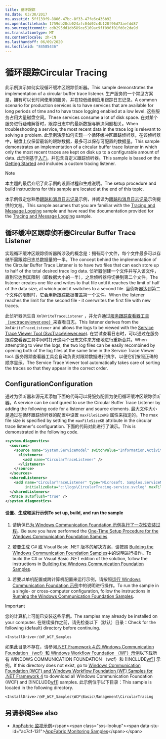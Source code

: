 ```yaml
---
title: 循环跟踪
ms.date: 03/30/2017
ms.assetid: 5ff139f9-8806-47bc-8f33-47fe6c436b92
ms.openlocfilehash: 1759db28cb024afc04d02c4b128f96d73aefdd87
ms.sourcegitcommit: cdb295dd1db589ce5169ac9ff096f01fd0c2da9d
ms.translationtype: MT
ms.contentlocale: zh-CN
ms.lasthandoff: 06/09/2020
ms.locfileid: "84585436"
---
```

# <a name="circular-tracing"></a><span data-ttu-id="ac7cf-102">循环跟踪</span><span class="sxs-lookup"><span data-stu-id="ac7cf-102">Circular Tracing</span></span>

<span data-ttu-id="ac7cf-103">此示例演示如何实现循环缓冲区跟踪侦听器。</span><span class="sxs-lookup"><span data-stu-id="ac7cf-103">This sample demonstrates the implementation of a circular buffer trace listener.</span></span> <span data-ttu-id="ac7cf-104">生产服务的一个常见方案是，拥有可以长时间使用的服务，并在较低级别启用跟踪日志记录。</span><span class="sxs-lookup"><span data-stu-id="ac7cf-104">A common scenario for production services is to have services that are available for long periods of time and to have trace logging enabled at a low level.</span></span> <span data-ttu-id="ac7cf-105">这些服务占用大量磁盘空间。</span><span class="sxs-lookup"><span data-stu-id="ac7cf-105">These services consume a lot of disk space.</span></span> <span data-ttu-id="ac7cf-106">在对某个服务进行疑难解答时，跟踪日志中的最新数据与解决问题相关。</span><span class="sxs-lookup"><span data-stu-id="ac7cf-106">When troubleshooting a service, the most recent data in the trace log is relevant to solving a problem.</span></span> <span data-ttu-id="ac7cf-107">此示例演示如何实现一个循环缓冲区跟踪侦听器，在该侦听器中，磁盘上仅保留最新的跟踪数据，最多可以保存可配置的数据量。</span><span class="sxs-lookup"><span data-stu-id="ac7cf-107">This sample demonstrates an implementation of a circular buffer trace listener in which only the most recent traces are kept on disk up to a configurable amount of data.</span></span> <span data-ttu-id="ac7cf-108">此示例基于[入门](getting-started-sample.md)，并包含自定义跟踪侦听器。</span><span class="sxs-lookup"><span data-stu-id="ac7cf-108">This sample is based on the [Getting Started](getting-started-sample.md) and includes a custom tracing listener.</span></span>

> [!NOTE]
> <span data-ttu-id="ac7cf-109">本主题的最后介绍了此示例的设置过程和生成说明。</span><span class="sxs-lookup"><span data-stu-id="ac7cf-109">The setup procedure and build instructions for this sample are located at the end of this topic.</span></span>

<span data-ttu-id="ac7cf-110">本示例假定您熟悉[跟踪和消息日志记录](tracing-and-message-logging.md)示例，并阅读为[跟踪和消息日志记录](tracing-and-message-logging.md)示例提供的文档。</span><span class="sxs-lookup"><span data-stu-id="ac7cf-110">This sample assumes that you are familiar with the [Tracing and Message Logging](tracing-and-message-logging.md) sample and have read the documentation provided for the [Tracing and Message Logging](tracing-and-message-logging.md) sample.</span></span>

## <a name="circular-buffer-trace-listener"></a><span data-ttu-id="ac7cf-111">循环缓冲区跟踪侦听器</span><span class="sxs-lookup"><span data-stu-id="ac7cf-111">Circular Buffer Trace Listener</span></span>

<span data-ttu-id="ac7cf-112">实现循环缓冲区跟踪侦听器所涉及的概念是：拥有两个文件，每个文件最多可以存储所需跟踪日志总数据量的一半。</span><span class="sxs-lookup"><span data-stu-id="ac7cf-112">The concept behind the implementation of the Circular Buffer Trace Listener is to have two files that can each store up to half of the total desired trace log data.</span></span> <span data-ttu-id="ac7cf-113">侦听器创建一个文件并写入该文件，直到它达到其限制（即数据大小的一半），之后侦听器将切换到第二个文件。</span><span class="sxs-lookup"><span data-stu-id="ac7cf-113">The listener creates one file and writes to that file until it reaches the limit of half of the data size, at which point it switches to a second file.</span></span> <span data-ttu-id="ac7cf-114">当侦听器达到第二个文件的限制时，它会用新跟踪数据覆盖第一个文件。</span><span class="sxs-lookup"><span data-stu-id="ac7cf-114">When the listener reaches the limit for the second file - it overwrites the first file with new traces.</span></span>

<span data-ttu-id="ac7cf-115">此侦听器派生自 `XmlWriteTraceListener` ，并允许通过[服务跟踪查看器工具（svctraceviewer.exe）](../service-trace-viewer-tool-svctraceviewer-exe.md)来查看日志。</span><span class="sxs-lookup"><span data-stu-id="ac7cf-115">This listener derives from the `XmlWriteTraceListener` and allows the logs to be viewed with the [Service Trace Viewer Tool (SvcTraceViewer.exe)](../service-trace-viewer-tool-svctraceviewer-exe.md).</span></span> <span data-ttu-id="ac7cf-116">在尝试查看日志时，可以通过在服务跟踪查看器工具中同时打开这两个日志文件来方便地进行重新合并。</span><span class="sxs-lookup"><span data-stu-id="ac7cf-116">When attempting to view the logs, the two log files can be easily recombined by opening both of the log files at the same time in the Service Trace Viewer tool.</span></span> <span data-ttu-id="ac7cf-117">服务跟踪查看器工具会自动负责对跟踪数据进行排序，以便它们按照正确的顺序显示。</span><span class="sxs-lookup"><span data-stu-id="ac7cf-117">The Service Trace Viewer tool automatically takes care of sorting the traces so that they appear in the correct order.</span></span>

## <a name="configuration"></a><span data-ttu-id="ac7cf-118">Configuration</span><span class="sxs-lookup"><span data-stu-id="ac7cf-118">Configuration</span></span>

<span data-ttu-id="ac7cf-119">通过为侦听器和源元素添加下面的代码可以将服务配置为使用循环缓冲区跟踪侦听器。</span><span class="sxs-lookup"><span data-stu-id="ac7cf-119">A service can be configured to use the Circular Buffer Trace Listener by adding the following code for a listener and source elements.</span></span> <span data-ttu-id="ac7cf-120">最大文件大小是通过在循环跟踪侦听器的配置中设置 `maxFileSizeKB` 属性来指定的。</span><span class="sxs-lookup"><span data-stu-id="ac7cf-120">The max file size is specified by setting the `maxFileSizeKB` attribute in the circular trace listener's configuration.</span></span> <span data-ttu-id="ac7cf-121">下面的代码对此进行了演示。</span><span class="sxs-lookup"><span data-stu-id="ac7cf-121">This is demonstrated in the following code.</span></span>

```xml
<system.diagnostics>
  <sources>
    <source name="System.ServiceModel" switchValue="Information,ActivityTracing" propagateActivity="true">
      <listeners>
        <add name="CircularTraceListener" />
      </listeners>
    </source>
  </sources>
  <sharedListeners>
    <add name="CircularTraceListener" type="Microsoft. Samples.ServiceModel.CircularTraceListener,CircularTraceListener"
         initializeData="c:\logs\CircularTracing-service.svclog" maxFileSizeKB="100" />
  </sharedListeners>
  <trace autoflush="true" />
</system.diagnostics>
```

#### <a name="to-set-up-build-and-run-the-sample"></a><span data-ttu-id="ac7cf-122">设置、生成和运行示例</span><span class="sxs-lookup"><span data-stu-id="ac7cf-122">To set up, build, and run the sample</span></span>

1. <span data-ttu-id="ac7cf-123">请确保已[为 Windows Communication Foundation 示例执行了一次性安装过程](one-time-setup-procedure-for-the-wcf-samples.md)。</span><span class="sxs-lookup"><span data-stu-id="ac7cf-123">Be sure you have performed the [One-Time Setup Procedure for the Windows Communication Foundation Samples](one-time-setup-procedure-for-the-wcf-samples.md).</span></span>

2. <span data-ttu-id="ac7cf-124">若要生成 C# 或 Visual Basic .NET 版本的解决方案，请按照 [Building the Windows Communication Foundation Samples](building-the-samples.md)中的说明进行操作。</span><span class="sxs-lookup"><span data-stu-id="ac7cf-124">To build the C# or Visual Basic .NET edition of the solution, follow the instructions in [Building the Windows Communication Foundation Samples](building-the-samples.md).</span></span>

3. <span data-ttu-id="ac7cf-125">若要以单机配置或跨计算机配置来运行示例，请按照[运行 Windows Communication Foundation 示例](running-the-samples.md)中的说明进行操作。</span><span class="sxs-lookup"><span data-stu-id="ac7cf-125">To run the sample in a single- or cross-computer configuration, follow the instructions in [Running the Windows Communication Foundation Samples](running-the-samples.md).</span></span>

> [!IMPORTANT]
> <span data-ttu-id="ac7cf-126">您的计算机上可能已安装这些示例。</span><span class="sxs-lookup"><span data-stu-id="ac7cf-126">The samples may already be installed on your computer.</span></span> <span data-ttu-id="ac7cf-127">在继续操作之前，请先检查以下（默认）目录：</span><span class="sxs-lookup"><span data-stu-id="ac7cf-127">Check for the following (default) directory before continuing.</span></span>
>
> `<InstallDrive>:\WF_WCF_Samples`
>
> <span data-ttu-id="ac7cf-128">如果此目录不存在，请参阅[.NET Framework 4 的 Windows Communication Foundation （wcf）和 Windows Workflow Foundation （WF）示例](https://www.microsoft.com/download/details.aspx?id=21459)以下载所有 WINDOWS COMMUNICATION FOUNDATION （wcf）和 [!INCLUDE[wf1](../../../../includes/wf1-md.md)] 示例。</span><span class="sxs-lookup"><span data-stu-id="ac7cf-128">If this directory does not exist, go to [Windows Communication Foundation (WCF) and Windows Workflow Foundation (WF) Samples for .NET Framework 4](https://www.microsoft.com/download/details.aspx?id=21459) to download all Windows Communication Foundation (WCF) and [!INCLUDE[wf1](../../../../includes/wf1-md.md)] samples.</span></span> <span data-ttu-id="ac7cf-129">此示例位于以下目录：</span><span class="sxs-lookup"><span data-stu-id="ac7cf-129">This sample is located in the following directory.</span></span>
>
> `<InstallDrive>:\WF_WCF_Samples\WCF\Basic\Management\CircularTracing`

## <a name="see-also"></a><span data-ttu-id="ac7cf-130">另请参阅</span><span class="sxs-lookup"><span data-stu-id="ac7cf-130">See also</span></span>

- <span data-ttu-id="ac7cf-131">[AppFabric 监视示例](https://docs.microsoft.com/previous-versions/appfabric/ff383407(v=azure.10))</span><span class="sxs-lookup"><span data-stu-id="ac7cf-131">[AppFabric Monitoring Samples](https://docs.microsoft.com/previous-versions/appfabric/ff383407(v=azure.10))</span></span>
